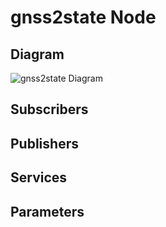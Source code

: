 # gnss2state Node

## Diagram
![gnss2state Diagram](img/gnss2tate.png)
## Subscribers

## Publishers

## Services

## Parameters
